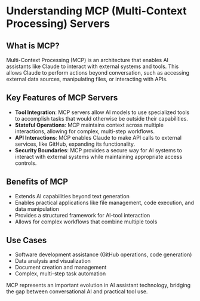 # Understanding MCP (Multi-Context Processing) Servers

## What is MCP?

Multi-Context Processing (MCP) is an architecture that enables AI assistants like Claude to interact with external systems and tools. This allows Claude to perform actions beyond conversation, such as accessing external data sources, manipulating files, or interacting with APIs.

## Key Features of MCP Servers

- **Tool Integration**: MCP servers allow AI models to use specialized tools to accomplish tasks that would otherwise be outside their capabilities.
- **Stateful Operations**: MCP maintains context across multiple interactions, allowing for complex, multi-step workflows.
- **API Interactions**: MCP enables Claude to make API calls to external services, like GitHub, expanding its functionality.
- **Security Boundaries**: MCP provides a secure way for AI systems to interact with external systems while maintaining appropriate access controls.

## Benefits of MCP

- Extends AI capabilities beyond text generation
- Enables practical applications like file management, code execution, and data manipulation
- Provides a structured framework for AI-tool interaction
- Allows for complex workflows that combine multiple tools

## Use Cases

- Software development assistance (GitHub operations, code generation)
- Data analysis and visualization
- Document creation and management
- Complex, multi-step task automation

MCP represents an important evolution in AI assistant technology, bridging the gap between conversational AI and practical tool use.